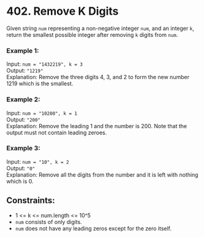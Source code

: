 # 402. Remove K Digits

Given string `num` representing a non-negative integer `num`, and an integer `k`, return the smallest possible integer after removing `k` digits from `num`.

### Example 1:

Input: `num = "1432219", k = 3`  
Output: `"1219"`  
Explanation: Remove the three digits 4, 3, and 2 to form the new number 1219 which is the smallest.

### Example 2:

Input: `num = "10200", k = 1`  
Output: `"200"`  
Explanation: Remove the leading 1 and the number is 200. Note that the output must not contain leading zeroes.

### Example 3:

Input: `num = "10", k = 2`  
Output: `"0"`  
Explanation: Remove all the digits from the number and it is left with nothing which is 0.

## Constraints:

- 1 <= k <= num.length <= 10^5
- `num` consists of only digits.
- `num` does not have any leading zeros except for the zero itself.
